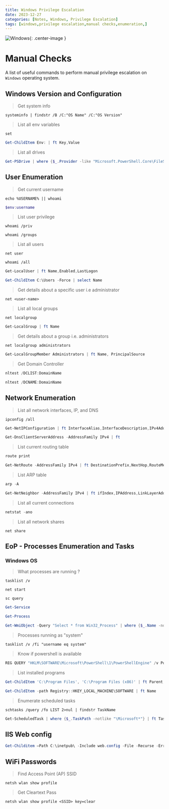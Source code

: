 ```yaml
---
title: Windows Privilege Escalation
date: 2023-12-27 
categories: [Notes, Windows, Privilege Escalation]
tags: [windows,privilege escalation,manual checks,enumeration,]
---
```


![Windows](https://images-wixmp-ed30a86b8c4ca887773594c2.wixmp.com/f/619dc3c5-cc51-40f7-908c-48b7043757be/dbb2bsj-084d6cf4-4203-4904-aa43-20e9468f8d08.png/v1/fit/w_640,h_400,q_70,strp/windows_2_03_by_gustavovidalalves_dbb2bsj-375w-2x.jpg?token=eyJ0eXAiOiJKV1QiLCJhbGciOiJIUzI1NiJ9.eyJzdWIiOiJ1cm46YXBwOjdlMGQxODg5ODIyNjQzNzNhNWYwZDQxNWVhMGQyNmUwIiwiaXNzIjoidXJuOmFwcDo3ZTBkMTg4OTgyMjY0MzczYTVmMGQ0MTVlYTBkMjZlMCIsIm9iaiI6W1t7ImhlaWdodCI6Ijw9NDAwIiwicGF0aCI6IlwvZlwvNjE5ZGMzYzUtY2M1MS00MGY3LTkwOGMtNDhiNzA0Mzc1N2JlXC9kYmIyYnNqLTA4NGQ2Y2Y0LTQyMDMtNDkwNC1hYTQzLTIwZTk0NjhmOGQwOC5wbmciLCJ3aWR0aCI6Ijw9NjQwIn1dXSwiYXVkIjpbInVybjpzZXJ2aWNlOmltYWdlLm9wZXJhdGlvbnMiXX0.W65nMzrDd3LPla_jWw3KQ0lx5YVwQWETZtG2G3x7C_U){: .center-image }

# Manual Checks

A list of useful commands to perform manual privilege escalation on `Windows` operating system. 

## Windows Version and Configuration

> Get system info

```terminal
systeminfo | findstr /B /C:"OS Name" /C:"OS Version"
```

> List all env variables

```terminal
set
```

```powershell
Get-ChildItem Env: | ft Key,Value
```

> List all drives

```powershell
Get-PSDrive | where {$_.Provider -like "Microsoft.PowerShell.Core\FileSystem"}| ft Name,Root
```

## User Enumeration

> Get current username

```terminal
echo %USERNAME% || whoami
```

```powershell
$env:username
```

> List user privilege

```terminal
whoami /priv
```

```terminal
whoami /groups
```

> List all users

```terminal
net user
```

```terminal
whoami /all
```

```powershell
Get-LocalUser | ft Name,Enabled,LastLogon
```

```powershell
Get-ChildItem C:\Users -Force | select Name
```

> Get details about a specific user i.e administrator

```terminal
net <user-name>
```

> List all local groups

```terminal
net localgroup
```

```powershell
Get-LocalGroup | ft Name
```

> Get details about a group i.e. administrators

```terminal
net localgroup administrators
```

```powershell
Get-LocalGroupMember Administrators | ft Name, PrincipalSource
```

> Get Domain Controller

```powershell
nltest /DCLIST:DomainName
```

```powershell
nltest /DCNAME:DomainName
```

## Network Enumeration

> List all network interfaces, IP, and DNS

```terminal
ipconfig /all
```

```powershell
Get-NetIPConfiguration | ft InterfaceAlias,InterfaceDescription,IPv4Address
```

```powershell
Get-DnsClientServerAddress -AddressFamily IPv4 | ft
```

> List current routing table

```powershell
route print
```

```powershell
Get-NetRoute -AddressFamily IPv4 | ft DestinationPrefix,NextHop,RouteMetric,ifIndex
```

> List ARP table

```powershell
arp -A
```

```powershell
Get-NetNeighbor -AddressFamily IPv4 | ft ifIndex,IPAddress,LinkLayerAddress,State
```

> List all current connections

```powershell
netstat -ano
```

> List all network shares

```terminal
net share
```

## EoP - Processes Enumeration and Tasks

### Windows OS

> What processes are running ?

```terminal
tasklist /v
```

```terminal
net start
```

```terminal
sc query
```

```powershell
Get-Service
```

```powershell
Get-Process
```

```powershell
Get-WmiObject -Query "Select * from Win32_Process" | where {$_.Name -notlike "svchost*"} | Select Name, Handle, @{Label="Owner";Expression={$_.GetOwner().User}} | ft -AutoSize
```

> Processes running as "system"

```terminal
tasklist /v /fi "username eq system"
```

> Know if powershell is available

```powershell
REG QUERY "HKLM\SOFTWARE\Microsoft\PowerShell\1\PowerShellEngine" /v PowerShellVersion
```

> List installed programs

```powershell
Get-ChildItem 'C:\Program Files', 'C:\Program Files (x86)' | ft Parent,Name,LastWriteTime
```

```powershell
Get-ChildItem -path Registry::HKEY_LOCAL_MACHINE\SOFTWARE | ft Name
```

> Enumerate scheduled tasks

```terminal
schtasks /query /fo LIST 2>nul | findstr TaskName
```

```powershell
Get-ScheduledTask | where {$_.TaskPath -notlike "\Microsoft*"} | ft TaskName,TaskPath,State
```

## IIS Web config

```powershell
Get-Childitem –Path C:\inetpub\ -Include web.config -File -Recurse -ErrorAction SilentlyContinue
```

## WiFi Passwords

> Find Access Point (AP) SSID

```terminal
netsh wlan show profile
```

> Get Cleartext Pass

```terminal
netsh wlan show profile <SSID> key=clear
```
